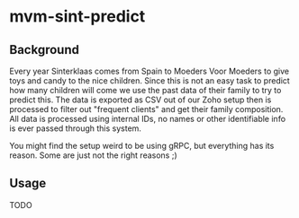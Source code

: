# mvm-sint-predict

## Background
Every year Sinterklaas comes from Spain to Moeders Voor Moeders to give toys and candy to the nice children.
Since this is not an easy task to predict how many children will come we use the past data of their family to try to predict this.
The data is exported as CSV out of our Zoho setup then is processed to filter out "frequent clients" and get their family composition.
All data is processed using internal IDs, no names or other identifiable info is ever passed through this system.

You might find the setup weird to be using gRPC, but everything has its reason. Some are just not the right reasons ;)

## Usage
TODO
